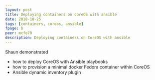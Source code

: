 ```yaml
---
layout: post
title: Deploying containers on CoreOS with ansible
date: 2018-10-25
tags: [containers, coreos, ansible]
fpage: b
peer: mcfe70
description: Deploying containers on CoreOS with ansible
---
```

Shaun demonstrated

* how to deploy CoreOS with Ansible playbooks
* how to provision a minimal docker Fedora container within CoreOS
* Ansible dynamic inventory plugin
